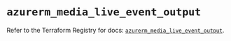 # `azurerm_media_live_event_output`

Refer to the Terraform Registry for docs: [`azurerm_media_live_event_output`](https://registry.terraform.io/providers/hashicorp/azurerm/3.98.0/docs/resources/media_live_event_output).
